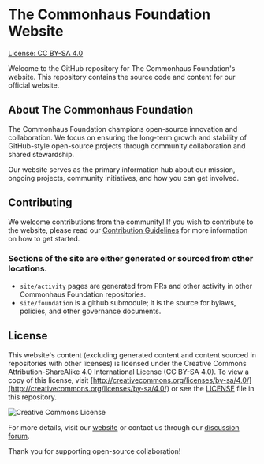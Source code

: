 # The Commonhaus Foundation Website

[License: CC BY-SA 4.0](https://img.shields.io/badge/License-CC%20BY--SA%204.0-lightgrey.svg)

Welcome to the GitHub repository for The Commonhaus Foundation's website. This repository contains the source code and content for our official website.

[discussions]: https://github.com/commonhaus/foundation-draft/discussions
[contributions]: https://github.com/commonhaus/foundation-draft/CONTRIBUTING.md

## About The Commonhaus Foundation

The Commonhaus Foundation champions open-source innovation and collaboration. We focus on ensuring the long-term growth and stability of GitHub-style open-source projects through community collaboration and shared stewardship.

Our website serves as the primary information hub about our mission, ongoing projects, community initiatives, and how you can get involved.

## Contributing

We welcome contributions from the community! If you wish to contribute to the website, please read our [Contribution Guidelines][contributions] for more information on how to get started.

### Sections of the site are either generated or sourced from other locations.

- `site/activity` pages are generated from PRs and other activity in other Commonhaus Foundation repositories.
- `site/foundation` is a github submodule; it is the source for bylaws, policies, and other governance documents.

## License

This website's content (excluding generated content and content sourced in repositories with other licenses) is licensed under the Creative Commons Attribution-ShareAlike 4.0 International License (CC BY-SA 4.0). To view a copy of this license, visit [http://creativecommons.org/licenses/by-sa/4.0/](http://creativecommons.org/licenses/by-sa/4.0/) or see the [LICENSE](LICENSE) file in this repository.

![Creative Commons License](https://i.creativecommons.org/l/by-sa/4.0/88x31.png)

For more details, visit our [website](https://www.commonhaus.org) or contact us through our [discussion forum][discussions].

Thank you for supporting open-source collaboration!
